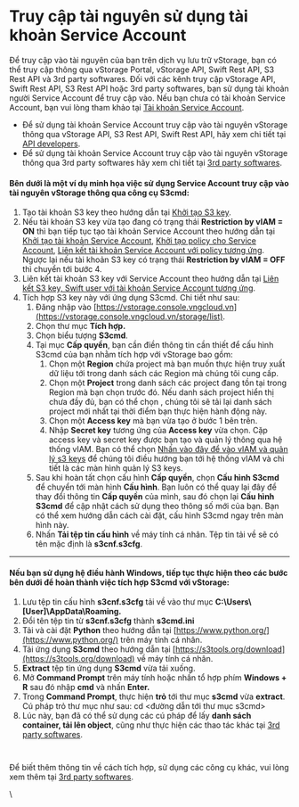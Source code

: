 # Truy cập tài nguyên sử dụng tài khoản Service Account

Để truy cập vào tài nguyên của bạn trên dịch vụ lưu trữ vStorage, bạn có thể truy cập thông qua vStorage Portal, vStorage API, Swift Rest API, S3 Rest API và 3rd party softwares. Đối với các kênh truy cập vStorage API, Swift Rest API, S3 Rest API hoặc 3rd party softwares, bạn sử dụng tài khoản người Service Account để truy cập vào. Nếu bạn chưa có tài khoản Service Account, bạn vui lòng tham khảo tại [Tài khoản Service Account](../quan-ly-tai-khoan-truy-cap-vstorage/tai-khoan-service-account/).

* Để sử dụng tài khoản Service Account truy cập vào tài nguyên vStorage thông qua vStorage API, S3 Rest API, Swift Rest API, hãy xem chi tiết tại [API developers](../../api-developers/).
* Để sử dụng tài khoản Service Account truy cập vào tài nguyên vStorage thông qua 3rd party softwares hãy xem chi tiết tại [3rd party softwares](../../3rd-party-softwares/).

#### Bên dưới là một ví dụ minh họa việc sử dụng Service Account truy cập vào tài nguyên vStorage thông qua công cụ S3cmd: <a href="#truycaptainguyensudungtaikhoanserviceaccount-benduoilamotviduminhhoaviecsudungserviceaccounttruycapv" id="truycaptainguyensudungtaikhoanserviceaccount-benduoilamotviduminhhoaviecsudungserviceaccounttruycapv"></a>

1. Tạo tài khoản S3 key theo hướng dẫn tại [Khởi tạo S3 key](../quan-ly-tai-khoan-truy-cap-vstorage/tai-khoan-service-account/khoi-tao-vstorage-credentials/khoi-tao-s3-key.md).&#x20;
2. Nếu tài khoản S3 key vừa tạo đang có trạng thái **Restriction by vIAM = ON** thì bạn tiếp tục tạo tài khoản Service Account theo hướng dẫn tại [Khởi tạo tài khoản Service Account](../quan-ly-tai-khoan-truy-cap-vstorage/tai-khoan-service-account/khoi-tao-tai-khoan-service-account.md), [Khởi tạo policy cho Service Account](../quan-ly-tai-khoan-truy-cap-vstorage/tai-khoan-service-account/khoi-tao-policy-cho-service-account.md), [Liên kết tài khoản Service Account với policy tương ứng](../quan-ly-tai-khoan-truy-cap-vstorage/tai-khoan-service-account/lien-ket-tai-khoan-service-account-voi-policy-tuong-ung.md). Ngược lại nếu tài khoản S3 key có trạng thái **Restriction by vIAM = OFF** thì chuyển tới bước 4.&#x20;
3. Liên kết tài khoản S3 key với Service Account theo hướng dẫn tại [Liên kết S3 key, Swift user với tài khoản Service Account tương ứng](../quan-ly-tai-khoan-truy-cap-vstorage/tai-khoan-service-account/khoi-tao-vstorage-credentials/lien-ket-s3-key-swift-user-voi-tai-khoan-service-account-tuong-ung.md).
4. Tích hợp S3 key này với ứng dụng S3cmd. Chi tiết như sau:
   1. Đăng nhập vào [https://vstorage.console.vngcloud.vn](https://vstorage.console.vngcloud.vn/storage/list).
   2. Chọn thư mục **Tích hợp.**
   3. Chọn biểu tượng **S3cmd**.
   4. Tại mục **Cấp quyền**, bạn cần điền thông tin cần thiết để cấu hình S3cmd của bạn nhằm tích hợp với vStorage bao gồm:
      1. Chọn một **Region** chứa project mà bạn muốn thực hiện truy xuất dữ liệu tới trong danh sách các Region mà chúng tôi cung cấp.
      2. Chọn một **Project** trong danh sách các project đang tồn tại trong Region mà bạn chọn trước đó. Nếu danh sách project hiển thị chưa đầy đủ, bạn có thể chọn , chúng tôi sẽ tải lại danh sách project mới nhất tại thời điểm bạn thực hiện hành động này.
      3. Chọn một **Access key** mà bạn vừa tạo ở bước 1 bên trên.
      4. Nhập **Secret key** tương ứng của **Access key** vừa chọn. Cặp access key và secret key được bạn tạo và quản lý thông qua hệ thống vIAM. Bạn có thể chọn [Nhấn vào đây để vào vIAM và quản lý s3 keys](https://iam.console.vngcloud.vn/vstorage-credentials/s3) để chúng tôi điều hướng bạn tới hệ thống vIAM và chi tiết là các màn hình quản lý S3 keys.&#x20;
   5. Sau khi hoàn tất chọn cấu hình **Cấp quyền**, chọn **Cấu hình S3cmd** để chuyển tới màn hình **Cấu hình**. Bạn luôn có thể quay lại đây để thay đổi thông tin **Cấp quyền** của mình, sau đó chọn lại **Cấu hình S3cmd** để cập nhật cách sử dụng theo thông số mới của bạn. Bạn có thể xem hướng dẫn cách cài đặt, cấu hình S3cmd ngay trên màn hình này.
   6. Nhấn **Tải tệp tin cấu hình** về máy tính cá nhân. Tệp tin tải về sẽ có tên mặc định là **s3cnf.s3cfg**.

***

#### **Nếu bạn sử dụng hệ điều hành Windows, tiếp tục thực hiện theo các bước bên dưới để hoàn thành việc tích hợp S3cmd với vStorage:**  <a href="#truycaptainguyensudungtaikhoanserviceaccount-neubansudunghedieuhanhwindows-tieptucthuchientheocacbuo" id="truycaptainguyensudungtaikhoanserviceaccount-neubansudunghedieuhanhwindows-tieptucthuchientheocacbuo"></a>

1. Lưu tệp tin cấu hình **s3cnf.s3cfg** tải về vào thư mục **C:\Users\\\[User]\AppData\Roaming.**
2. Đổi tên tệp tin từ **s3cnf.s3cfg** thành **s3cmd.ini**
3. Tải và cài đặt **Python** theo hướng dẫn tại [https://www.python.org/](https://www.python.org/) trên máy tính cá nhân.
4. Tải ứng dụng **S3cmd** theo hướng dẫn tại [https://s3tools.org/download](https://s3tools.org/download) về máy tính cá nhân.
5. **Extract** tệp tin ứng dụng **S3cmd** vừa tải xuống.
6. Mở **Command Prompt** trên máy tính hoặc nhấn tổ hợp phím **Windows + R** sau đó nhập **cmd** và nhấn **Enter.**
7. Trong **Command Prompt**, thực hiện **trỏ** tới thư mục **s3cmd** vừa **extract**. Cú pháp trỏ thư mục như sau: cd <đường dẫn tới thư mục s3cmd>
8. Lúc này, bạn đã có thể sử dụng các cú pháp để lấy **danh sách container, tải lên object**, cũng như thực hiện các thao tác khác tại [3rd party softwares](../../3rd-party-softwares/).

<figure><img src="../../../../../.gitbook/assets/Tich_hop_s3cmd.gif" alt=""><figcaption></figcaption></figure>

<figure><img src="../../../../../.gitbook/assets/Su_dung_S3cmd.gif" alt=""><figcaption></figcaption></figure>

Để biết thêm thông tin về cách tích hợp, sử dụng các công cụ khác, vui lòng xem thêm tại [3rd party softwares](../../3rd-party-softwares/).

\
